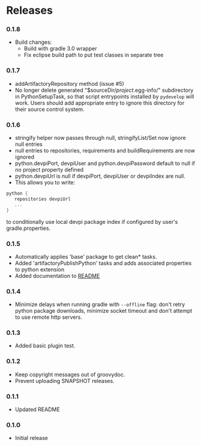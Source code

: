 # Releases

### 0.1.8

- Build changes:
  - Build with gradle 3.0 wrapper
  - Fix eclipse build path to put test classes in separate tree

### 0.1.7

- addArtifactoryRepository method (issue #5)
- No longer delete generated "$sourceDir/*project*.egg-info/" subdirectory in PythonSetupTask, so that script entrypoints installed by `pydevelop` will work. Users should add appropriate entry to ignore this directory for their source control system.

### 0.1.6

- stringify helper now passes through null, stringifyList/Set now ignore null entries
- null entries to repositories, requirements and buildRequirements are now ignored
- python.devpiPort, devpiUser and python.devpiPassword default to null if no project property defined
- python.devpiUrl is null if devpiPort, devpiUser or devpiIndex are null.
- This allows you to write:

~~~groovy
python {
   repositories devpiUrl
   ...
}
~~~

to conditionally use local devpi package index if configured by user's gradle.properties.

### 0.1.5

- Automatically applies 'base' package to get clean* tasks.
- Added 'artifactoryPublishPython' tasks and adds associated properties to python extension
- Added documentation to [README](README.md)

### 0.1.4

- Minimize delays when running gradle with `--offline` flag: don't retry python package downloads, minimize socket timeout and don't attempt to use remote http servers.

### 0.1.3

- Added basic plugin test.

### 0.1.2

- Keep copyright messages out of groovydoc.
- Prevent uploading SNAPSHOT releases.

### 0.1.1

- Updated README

### 0.1.0

- Initial release


